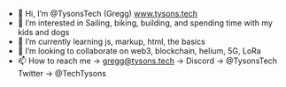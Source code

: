 - 👋 Hi, I’m @TysonsTech (Gregg) www.tysons.tech  
- 👀 I’m interested in Sailing, biking, building, and spending time with my kids and dogs 
- 🌱 I’m currently learning js, markup, html, the basics
- 💞️ I’m looking to collaborate on web3, blockchain, helium, 5G, LoRa
- 📫 How to reach me -> gregg@tysons.tech -> Discord -> @TysonsTech Twitter -> @TechTysons

<!---
TysonsTech/TysonsTech is a ✨ special ✨ repository because its `README.md` (this file) appears on your GitHub profile.
You can click the Preview link to take a look at your changes.
--->
